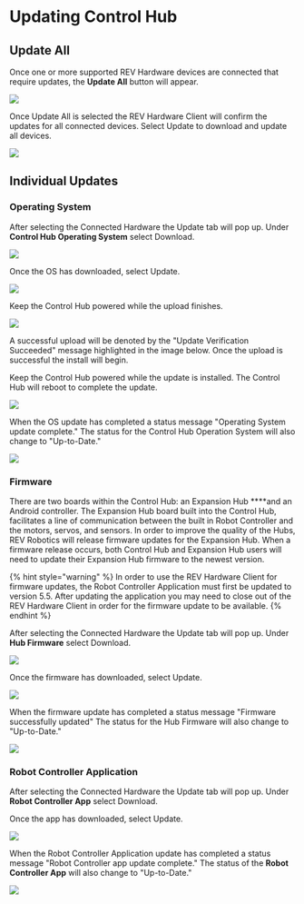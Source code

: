 # Updating Control Hub

## Update All

Once one or more supported REV Hardware devices are connected that require updates, the **Update All** button will appear.

![](../.gitbook/assets/hardware-tab-hardware-detected-update-required.svg)

Once Update All is selected the REV Hardware Client will confirm the updates for all connected devices. Select Update to download and update all devices.

![](../.gitbook/assets/hardware-tab-update-all.svg)

## Individual Updates

### Operating System

After selecting the Connected Hardware the Update tab will pop up.  Under **Control Hub Operating System** select Download.

![](../.gitbook/assets/updateos-click-download.svg)

Once the OS has downloaded, select Update. 

![](../.gitbook/assets/updateos-click-update.svg)

Keep the Control Hub powered while the upload finishes.

![](../.gitbook/assets/updateos-upload.svg)

A successful upload will be denoted by the "Update Verification Succeeded" message highlighted in the image below. Once the upload is successful the install will begin. 

Keep the Control Hub powered while the update is installed. The Control Hub will reboot to complete the update.

![](../.gitbook/assets/updateos-install.svg)

When the OS update has completed a status message "Operating System update complete." The status for the Control Hub Operation System will also change to "Up-to-Date."

![](../.gitbook/assets/updateos-final-step.svg)

### Firmware

There are two boards within the Control Hub: an Expansion Hub ****and an Android controller. The Expansion Hub board built into the Control Hub, facilitates a line of communication between the built in Robot Controller and the motors, servos, and sensors. In order to improve the quality of the Hubs, REV Robotics will release firmware updates for the Expansion Hub. When a firmware release occurs, both Control Hub and Expansion Hub users will need to update their Expansion Hub firmware to the newest version. 

{% hint style="warning" %}
In order to use the REV Hardware Client for firmware updates, the Robot Controller Application must first be updated to version 5.5. After updating the application you may need to close out of the REV Hardware Client in order for the firmware update to be available. 
{% endhint %}

After selecting the Connected Hardware the Update tab will pop up.  Under **Hub Firmware** select Download.

![](../.gitbook/assets/frimware-update-start.svg)

Once the firmware has downloaded, select Update. 

![](../.gitbook/assets/frimware-update-update.svg)

When the firmware update has completed a status message "Firmware successfully updated" The status for the Hub Firmware will also change to "Up-to-Date."

![](../.gitbook/assets/frimware-update-complete.svg)

### Robot Controller Application

After selecting the Connected Hardware the Update tab will pop up.  Under **Robot Controller App** select Download.

Once the app has downloaded, select Update. 

![](../.gitbook/assets/updatapk-click-update.svg)

When the Robot Controller Application update has completed a status message "Robot Controller app update complete." The status of the **Robot Controller App** will also change to "Up-to-Date."

![](../.gitbook/assets/updatapk-done.svg)

## 

